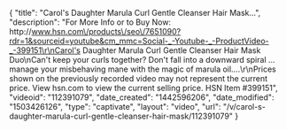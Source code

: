 {
    "title": "Carol's Daughter Marula Curl Gentle Cleanser   Hair Mask...",
    "description": "For More Info or to Buy Now: http:\/\/www.hsn.com\/products\/seo\/7651090?rdr=1&sourceid=youtube&cm_mmc=Social-_-Youtube-_-ProductVideo-_-399151\r\nCarol's Daughter Marula Curl Gentle Cleanser   Hair Mask Duo\nCan't keep your curls together? Don't fall into a downward spiral ... manage your misbehaving mane with the magic of marula oil....\r\nPrices shown on the previously recorded video may not represent the current price.  View hsn.com to view the current selling price. HSN Item #399151",
    "videoid": "112391079",
    "date_created": "1442596206",
    "date_modified": "1503426126",
    "type": "captivate",
    "layout": "video",
    "url": "\/v\/carol-s-daughter-marula-curl-gentle-cleanser-hair-mask\/112391079"
}